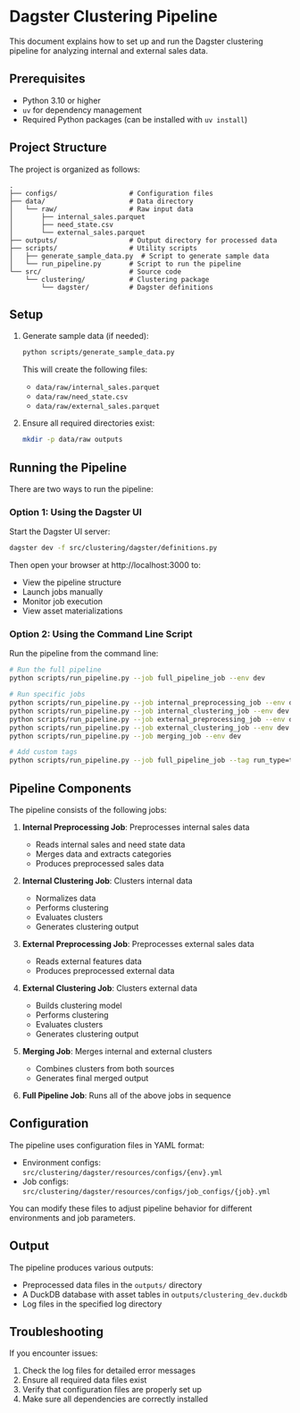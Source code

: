 # Dagster Clustering Pipeline

This document explains how to set up and run the Dagster clustering pipeline for analyzing internal and external sales data.

## Prerequisites

- Python 3.10 or higher
- `uv` for dependency management
- Required Python packages (can be installed with `uv install`)

## Project Structure

The project is organized as follows:

```
.
├── configs/                  # Configuration files
├── data/                     # Data directory
│   └── raw/                  # Raw input data
│       ├── internal_sales.parquet
│       ├── need_state.csv
│       └── external_sales.parquet
├── outputs/                  # Output directory for processed data
├── scripts/                  # Utility scripts
│   ├── generate_sample_data.py  # Script to generate sample data
│   └── run_pipeline.py       # Script to run the pipeline
└── src/                      # Source code
    └── clustering/           # Clustering package
        └── dagster/          # Dagster definitions
```

## Setup

1. Generate sample data (if needed):

   ```bash
   python scripts/generate_sample_data.py
   ```

   This will create the following files:

   - `data/raw/internal_sales.parquet`
   - `data/raw/need_state.csv`
   - `data/raw/external_sales.parquet`

2. Ensure all required directories exist:

   ```bash
   mkdir -p data/raw outputs
   ```

## Running the Pipeline

There are two ways to run the pipeline:

### Option 1: Using the Dagster UI

Start the Dagster UI server:

```bash
dagster dev -f src/clustering/dagster/definitions.py
```

Then open your browser at http://localhost:3000 to:

- View the pipeline structure
- Launch jobs manually
- Monitor job execution
- View asset materializations

### Option 2: Using the Command Line Script

Run the pipeline from the command line:

```bash
# Run the full pipeline
python scripts/run_pipeline.py --job full_pipeline_job --env dev

# Run specific jobs
python scripts/run_pipeline.py --job internal_preprocessing_job --env dev
python scripts/run_pipeline.py --job internal_clustering_job --env dev
python scripts/run_pipeline.py --job external_preprocessing_job --env dev
python scripts/run_pipeline.py --job external_clustering_job --env dev
python scripts/run_pipeline.py --job merging_job --env dev

# Add custom tags
python scripts/run_pipeline.py --job full_pipeline_job --tag run_type=test --tag version=1.0.0
```

## Pipeline Components

The pipeline consists of the following jobs:

1. **Internal Preprocessing Job**: Preprocesses internal sales data

   - Reads internal sales and need state data
   - Merges data and extracts categories
   - Produces preprocessed sales data

2. **Internal Clustering Job**: Clusters internal data

   - Normalizes data
   - Performs clustering
   - Evaluates clusters
   - Generates clustering output

3. **External Preprocessing Job**: Preprocesses external sales data

   - Reads external features data
   - Produces preprocessed external data

4. **External Clustering Job**: Clusters external data

   - Builds clustering model
   - Performs clustering
   - Evaluates clusters
   - Generates clustering output

5. **Merging Job**: Merges internal and external clusters

   - Combines clusters from both sources
   - Generates final merged output

6. **Full Pipeline Job**: Runs all of the above jobs in sequence

## Configuration

The pipeline uses configuration files in YAML format:

- Environment configs: `src/clustering/dagster/resources/configs/{env}.yml`
- Job configs: `src/clustering/dagster/resources/configs/job_configs/{job}.yml`

You can modify these files to adjust pipeline behavior for different environments and job parameters.

## Output

The pipeline produces various outputs:

- Preprocessed data files in the `outputs/` directory
- A DuckDB database with asset tables in `outputs/clustering_dev.duckdb`
- Log files in the specified log directory

## Troubleshooting

If you encounter issues:

1. Check the log files for detailed error messages
2. Ensure all required data files exist
3. Verify that configuration files are properly set up
4. Make sure all dependencies are correctly installed
